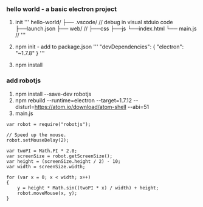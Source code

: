 ### hello world - a basic electron project
1. init
'''
hello-world/
├── .vscode/            // debug in visual stduio code
    ├──launch.json
├── web/                // 
    ├──css
    ├──js
    └──index.html
└── main.js             //
'''

2. npm init - add to package.json
'''
  "devDependencies": {
    "electron": "~1.7.8"
  }
'''

3. npm install


### add robotjs
1. npm install --save-dev robotjs
2. npm rebuild --runtime=electron --target=1.7.12 --disturl=https://atom.io/download/atom-shell --abi=51
3. main.js
```
var robot = require("robotjs");

// Speed up the mouse.
robot.setMouseDelay(2);

var twoPI = Math.PI * 2.0;
var screenSize = robot.getScreenSize();
var height = (screenSize.height / 2) - 10;
var width = screenSize.width;

for (var x = 0; x < width; x++)
{
	y = height * Math.sin((twoPI * x) / width) + height;
	robot.moveMouse(x, y);
}
```